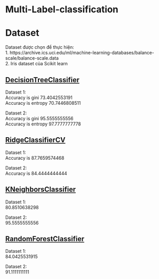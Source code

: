 # Multi-Label-classification
<h1>Dataset</h1>
<p>Dataset được chọn để thực hiện: </br>
1. https://archive.ics.uci.edu/ml/machine-learning-databases/balance-scale/balance-scale.data </br>
2. Iris dataset của Scikit learn</p>
<h2><u>DecisionTreeClassifier</u></h2>
<p>Dataset 1:</br>Accuracy is gini 73.4042553191 </br> Accuracy is entropy 70.7446808511</p>
<p>Dataset 2:</br>Accuracy is gini 95.5555555556 </br> Accuracy is entropy 97.7777777778</p>

<h2><u>RidgeClassifierCV</u></h2>
<p>Dataset 1:</br>Accuracy is  87.7659574468</p>
<p>Dataset 2:</br>Accuracy is  84.4444444444</p>

<h2><u>KNeighborsClassifier</u></h2>
<p>Dataset 1:</br>80.8510638298</p>
<p>Dataset 2:</br>95.5555555556</p>

<h2><u>RandomForestClassifier</u></h2>
<p>Dataset 1:</br>84.0425531915</p>
<p>Dataset 2:</br>91.1111111111</p>

